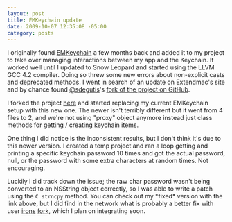 ```yaml
--- 
layout: post
title: EMKeychain update
date: 2009-10-07 12:35:08 -05:00
category: posts
---
```


I originally found [EMKeychain](http://extendmac.com/EMKeychain/ "EMKeychain from Extendmac") a few months back and added it to my project to take over managing interactions between my app and the Keychain.  It worked well until I updated to Snow Leopard and started using the LLVM GCC 4.2 compiler.  Doing so threw some new errors about non-explicit casts and deprecated methods.  I went in search of an update on Extendmac's site and by chance found [@sdegutis](http://twitter.com/sdegutis)'s [fork of the project on GitHub](http://github.com/sdegutis/EMKeychain "EMKeychain on GitHub").  

I forked the project [here](http://github.com/catsby/EMKeychain "EMKeychain ctshryock fork") and started replacing my current EMKeychain setup with this new one.  The newer isn't terribly different but it went from 4 files to 2, and we're not using "proxy" object anymore instead just class methods for getting / creating keychain items.

One thing I did notice is the inconsistent results, but I don't think it's due to this newer version.  I created a temp project and ran a loop getting and printing a specific keychain password 10 times and got the actual password, null, or the password with some extra characters at random times.  Not encouraging.  

Luckily I did track down the issue; the raw char password wasn't being converted to an NSString object correctly, so I was able to write a patch using the `C strncpy` method.  You can check out my \*fixed\* version with the link above, but I did find in the network what is probably a better fix with user [irons](http://github.com/irons "Nathaniel Irons") [fork](http://github.com/irons/EMKeychain "irons/EMKeychain"), which I plan on integrating soon.   
